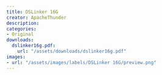 ```yaml
---
title: DSLinker 16G
creator: ApacheThunder
description:
categories:
- Original
downloads:
  dslinker16g.pdf:
    url: "/assets/downloads/dslinker16g.pdf"
images:
- url: "/assets/images/labels/DSLinker 16G/preview.png"
---
```

